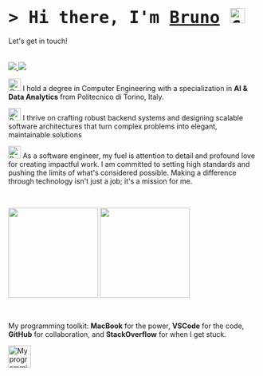 
# <samp style="font-size: larger;">&gt; Hi there, I'm <a href="https://www.linkedin.com/in/antonio-de-cinque/" target="_blank">Bruno</a>  <img src="https://raw.githubusercontent.com/Tarikul-Islam-Anik/Animated-Fluent-Emojis/master/Emojis/Hand%20gestures/Call%20Me%20Hand.png" alt="Call Me Hand" width="30" height="30" />  </samp> 

Let's get in touch!  
<br><br>
<a href="https://linkedin.com/in/bruno-carchia/"> 
  <img src="https://img.shields.io/badge/-LinkedIn-0e76a8?style=flat-square&logo=Linkedin&logoColor=white">
</a>
<a href="https://t.me/bryanblast">
  <img src="https://img.shields.io/badge/-Telegram-0088cc?style=flat-square&logo=Telegram&logoColor=white">
</a>



<img src="https://raw.githubusercontent.com/Tarikul-Islam-Anik/Animated-Fluent-Emojis/master/Emojis/Objects/Graduation%20Cap.png" alt="Graduation Cap" width="25" height="25"  alt="Technologist" width="25" height="25" /> I hold a degree in Computer Engineering with a specialization in **AI & Data Analytics** from Politecnico di Torino, Italy. 


<img src="https://raw.githubusercontent.com/Tarikul-Islam-Anik/Animated-Fluent-Emojis/master/Emojis/Smilies/Robot.png" alt="Robot" width="25" height="25" /> I thrive on crafting robust backend systems and designing scalable software architectures that turn complex problems into elegant, maintainable solutions

<img src="https://raw.githubusercontent.com/Tarikul-Islam-Anik/Animated-Fluent-Emojis/master/Emojis/Smilies/Red%20Heart.png" alt="Red Heart" width="25" height="25"/> As a software engineer, my fuel is attention to detail and profound love for creating impactful work. I am committed to setting high standards and pushing the limits of what's considered possible. Making a difference through technology isn't just a job; it's a mission for me.


&nbsp; 

<picture>
  <source
    srcset="https://github-readme-stats.vercel.app/api/top-langs/?username=Blasty1&layout=compact&hide_border=true&exclude_repo=Computational-Intelligence-Course-Reflections&include_all_commits=true&count_private=true&theme=dark"
    media="(prefers-color-scheme: dark)"
  />
  <source
    srcset="https://github-readme-stats.vercel.app/api/top-langs/?username=Blasty1&layout=compact&hide_border=true&exclude_repo=Computational-Intelligence-Course-Reflections&include_all_commits=true&count_private=true"
    media="(prefers-color-scheme: light), (prefers-color-scheme: no-preference)"
  />
  <img height="180em" src="https://github-readme-stats.vercel.app/api/top-langs/?username=Blasty1&layout=compact&hide_border=true&exclude_repo=Computational-Intelligence-Course-Reflections&include_all_commits=true&count_private=true" />
</picture>

<picture>
  <source
    srcset="https://github-readme-stats.vercel.app/api?username=Blasty1&rank_icon=github&show_icons=true&hide=prs&hide_border=true&theme=dark"
    media="(prefers-color-scheme: dark)"
  />
  <source
    srcset="https://github-readme-stats.vercel.app/api?username=Blasty1&rank_icon=github&show_icons=true&hide=prs&hide_border=true"
    media="(prefers-color-scheme: light), (prefers-color-scheme: no-preference)"
  />
  <img height="180em" src="https://github-readme-stats.vercel.app/api?username=Blasty1&rank_icon=github&show_icons=true&hide=prs&hide_border=true" />
</picture>

&nbsp; 
<p>My programming toolkit: <strong>MacBook</strong> for the power, <strong>VSCode</strong> for the code, <strong>GitHub</strong> for collaboration, and <strong>StackOverflow</strong> for when I get stuck.</p>
    <img height="45em" src="https://skillicons.dev/icons?i=apple,vscode,github,stackoverflow&perline=4" alt="My programming toolkit" />

